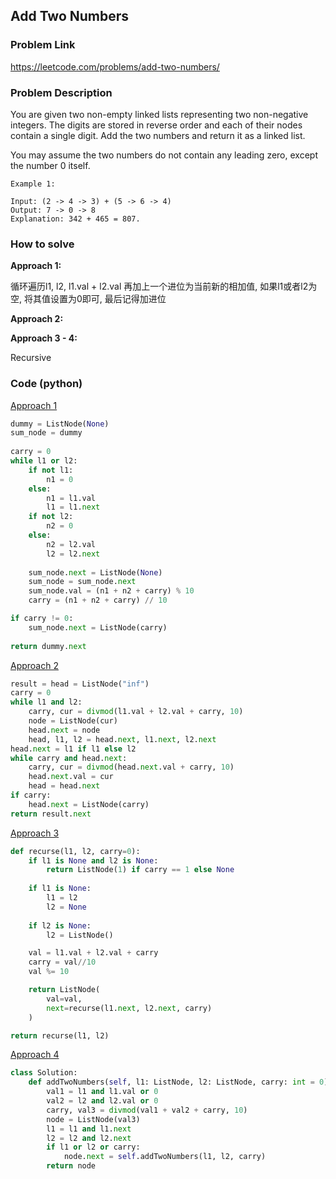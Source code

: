 ## Add Two Numbers

### Problem Link

https://leetcode.com/problems/add-two-numbers/

### Problem Description 

You are given two non-empty linked lists representing two non-negative integers. The digits are stored in reverse order and each of their nodes contain a single digit. Add the two numbers and return it as a linked list.

You may assume the two numbers do not contain any leading zero, except the number 0 itself.

```
Example 1: 

Input: (2 -> 4 -> 3) + (5 -> 6 -> 4)
Output: 7 -> 0 -> 8
Explanation: 342 + 465 = 807.

```

### How to solve 

**Approach 1:** 

循环遍历l1, l2, l1.val + l2.val 再加上一个进位为当前新的相加值, 如果l1或者l2为空, 将其值设置为0即可, 最后记得加进位

**Approach 2:** 

**Approach 3 - 4:** 

Recursive


### Code (python)

[Approach 1](https://github.com/yanray/leetcode/blob/master/medium/0002Add_Two_Numbers/0002Add_Two_Numbers1.py)

```python
dummy = ListNode(None)
sum_node = dummy
    
carry = 0
while l1 or l2:
    if not l1:
        n1 = 0
    else:
        n1 = l1.val
        l1 = l1.next
    if not l2:
        n2 = 0
    else:
        n2 = l2.val
        l2 = l2.next
        
    sum_node.next = ListNode(None)
    sum_node = sum_node.next
    sum_node.val = (n1 + n2 + carry) % 10
    carry = (n1 + n2 + carry) // 10

if carry != 0:
    sum_node.next = ListNode(carry)
    
return dummy.next
```

[Approach 2](https://github.com/yanray/leetcode/blob/master/medium/0002Add_Two_Numbers/0002Add_Two_Numbers2.py)

```python
result = head = ListNode("inf")
carry = 0
while l1 and l2:
    carry, cur = divmod(l1.val + l2.val + carry, 10)
    node = ListNode(cur)
    head.next = node
    head, l1, l2 = head.next, l1.next, l2.next
head.next = l1 if l1 else l2
while carry and head.next:
    carry, cur = divmod(head.next.val + carry, 10)
    head.next.val = cur
    head = head.next
if carry:
    head.next = ListNode(carry)
return result.next
```


[Approach 3](https://github.com/yanray/leetcode/blob/master/medium/0002Add_Two_Numbers/0002Add_Two_Numbers3.py)

```python
def recurse(l1, l2, carry=0):
    if l1 is None and l2 is None:
        return ListNode(1) if carry == 1 else None
    
    if l1 is None:
        l1 = l2
        l2 = None
        
    if l2 is None:
        l2 = ListNode()         

    val = l1.val + l2.val + carry
    carry = val//10
    val %= 10

    return ListNode(
        val=val,
        next=recurse(l1.next, l2.next, carry)
    )

return recurse(l1, l2)
```

[Approach 4](https://github.com/yanray/leetcode/blob/master/medium/0002Add_Two_Numbers/0002Add_Two_Numbers4.py)

```python
class Solution:
    def addTwoNumbers(self, l1: ListNode, l2: ListNode, carry: int = 0) -> ListNode:
        val1 = l1 and l1.val or 0
        val2 = l2 and l2.val or 0
        carry, val3 = divmod(val1 + val2 + carry, 10)
        node = ListNode(val3)
        l1 = l1 and l1.next
        l2 = l2 and l2.next
        if l1 or l2 or carry:
            node.next = self.addTwoNumbers(l1, l2, carry)
        return node
```